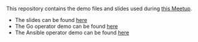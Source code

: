 This repository contains the demo files and slides used during [this Meetup](https://www.meetup.com/es-ES/Emerging-Tech-Valencia/events/267516089/).

* The slides can be found [here](./slides)
* The Go operator demo can be found [here](./go-operator)
* The Ansible operator demo can be found [here](./ansible-operator)
